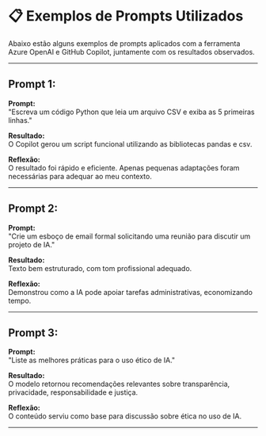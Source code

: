 # 📋 Exemplos de Prompts Utilizados

Abaixo estão alguns exemplos de prompts aplicados com a ferramenta Azure OpenAI e GitHub Copilot, juntamente com os resultados observados.

---

## Prompt 1:

**Prompt:**  
"Escreva um código Python que leia um arquivo CSV e exiba as 5 primeiras linhas."

**Resultado:**  
O Copilot gerou um script funcional utilizando as bibliotecas pandas e csv.

**Reflexão:**  
O resultado foi rápido e eficiente. Apenas pequenas adaptações foram necessárias para adequar ao meu contexto.

---

## Prompt 2:

**Prompt:**  
"Crie um esboço de email formal solicitando uma reunião para discutir um projeto de IA."

**Resultado:**  
Texto bem estruturado, com tom profissional adequado.

**Reflexão:**  
Demonstrou como a IA pode apoiar tarefas administrativas, economizando tempo.

---

## Prompt 3:

**Prompt:**  
"Liste as melhores práticas para o uso ético de IA."

**Resultado:**  
O modelo retornou recomendações relevantes sobre transparência, privacidade, responsabilidade e justiça.

**Reflexão:**  
O conteúdo serviu como base para discussão sobre ética no uso de IA.

---
